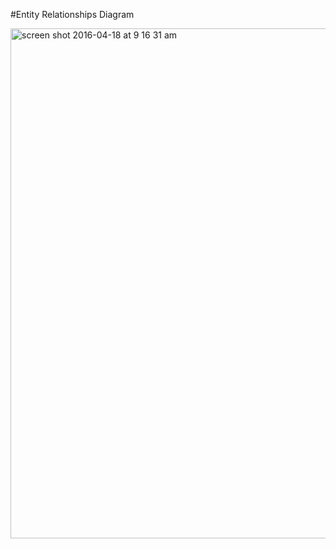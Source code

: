 #Entity Relationships Diagram

<img width="816" alt="screen shot 2016-04-18 at 9 16 31 am" src="https://cloud.githubusercontent.com/assets/17163721/14607230/4d525096-0546-11e6-9229-58f89b82908e.png">
